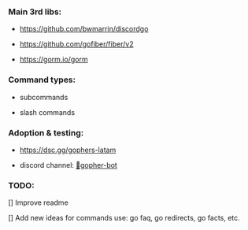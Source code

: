 ### Main 3rd libs:

- https://github.com/bwmarrin/discordgo

- https://github.com/gofiber/fiber/v2

- https://gorm.io/gorm

### Command types:

- subcommands

- slash commands

### Adoption & testing:

- https://dsc.gg/gophers-latam

- discord channel:  [🤖gopher-bot](https://discord.com/channels/764989185077542942/1224514137548132394)


### TODO:

[] Improve readme

[] Add new ideas for commands use: go faq, go redirects, go facts, etc.